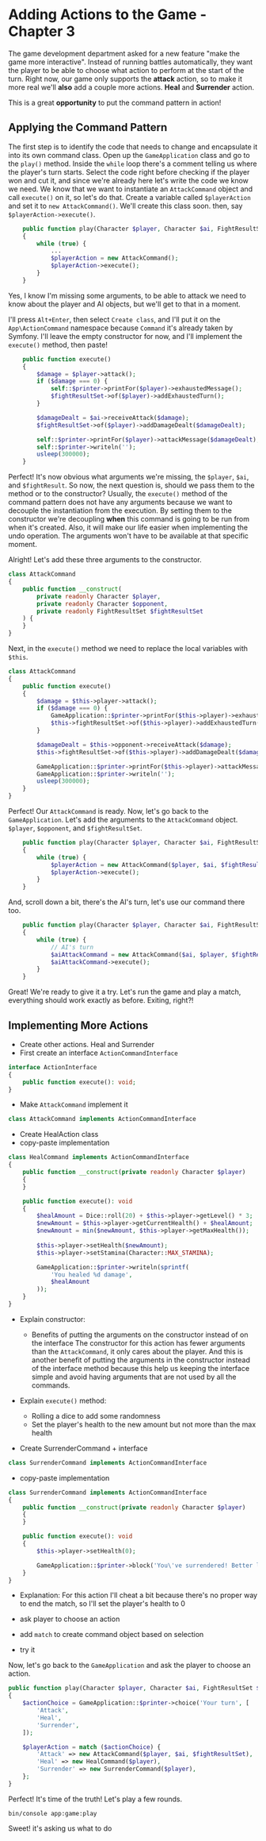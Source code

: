 # Adding Actions to the Game - Chapter 3

The game development department asked for a new feature "make the game more interactive". 
Instead of running battles automatically, they want the player to be able to choose 
what action to perform at the start of the turn. Right now, our game only 
supports the **attack** action, so to make it more real we'll **also** add a couple more actions. 
**Heal** and **Surrender** action.

This is a great **opportunity** to put the command pattern in action!

## Applying the Command Pattern

The first step is to identify the code that needs to change and encapsulate it into its own command class. 
Open up the `GameApplication` class and
go to the `play()` method. Inside the `while` loop there's a comment telling us where the
player's turn starts. Select the code right before checking if the player won and cut it, 
and since we're already here let's write the code we know we need. We know that we want to
instantiate an `AttackCommand` object and call `execute()` on it, so let's do that. Create a 
variable called `$playerAction` and set it to `new AttackCommand()`. We'll create this class soon.
then, say `$playerAction->execute()`. 

```php
    public function play(Character $player, Character $ai, FightResultSet $fightResultSet): void
    {
        while (true) {
            ...
            $playerAction = new AttackCommand();
            $playerAction->execute();
        }
    }
```

Yes, I know I'm missing some arguments, to be able to attack we need to know about 
the player and AI objects, but we'll get to that in a moment.

I'll press `Alt+Enter`, then select `Create class`, and
I'll put it on the `App\ActionCommand` namespace because `Command` it's already taken by Symfony. I'll leave
the empty constructor for now, and I'll implement the `execute()` method, then paste!

```php
    public function execute()
    {
        $damage = $player->attack();
        if ($damage === 0) {
            self::$printer->printFor($player)->exhaustedMessage();
            $fightResultSet->of($player)->addExhaustedTurn();
        }

        $damageDealt = $ai->receiveAttack($damage);
        $fightResultSet->of($player)->addDamageDealt($damageDealt);

        self::$printer->printFor($player)->attackMessage($damageDealt);
        self::$printer->writeln('');
        usleep(300000);
    }
```

Perfect! It's now obvious what arguments we're missing, the `$player`, `$ai`, and `$fightResult`. 
So now, the next question is, should we pass them to the method or to the constructor? Usually, 
the `execute()` method of the command pattern does not have any arguments because we want to
decouple the instantiation from the execution. By setting them to the constructor 
we're decoupling **when** this command is going to be run from when it's created. Also, 
it will make our life easier when implementing the undo operation. The arguments won't have
to be available at that specific moment.

Alright! Let's add these three arguments to the constructor. 

```php
class AttackCommand
{
    public function __construct(
        private readonly Character $player,
        private readonly Character $opponent,
        private readonly FightResultSet $fightResultSet
    ) {
    }
}
```

Next, in the `execute()` method we need to replace the local variables with `$this`.

```php
class AttackCommand
{
    public function execute()
    {
        $damage = $this->player->attack();
        if ($damage === 0) {
            GameApplication::$printer->printFor($this->player)->exhaustedMessage();
            $this->fightResultSet->of($this->player)->addExhaustedTurn();
        }

        $damageDealt = $this->opponent->receiveAttack($damage);
        $this->fightResultSet->of($this->player)->addDamageDealt($damageDealt);

        GameApplication::$printer->printFor($this->player)->attackMessage($damageDealt);
        GameApplication::$printer->writeln('');
        usleep(300000);
    }
}
```

Perfect! Our `AttackCommand` is ready. Now, let's go back to the `GameApplication`.
Let's add the arguments to the `AttackCommand` object. `$player`, `$opponent`, and `$fightResultSet`.

```php
    public function play(Character $player, Character $ai, FightResultSet $fightResultSet): void
    {
        while (true) {
            $playerAction = new AttackCommand($player, $ai, $fightResultSet);
            $playerAction->execute();
        }
    }
```

And, scroll down a bit, there's the AI's turn, let's use our command there too.

```php
    public function play(Character $player, Character $ai, FightResultSet $fightResultSet): void
    {
        while (true) {
            // AI's turn
            $aiAttackCommand = new AttackCommand($ai, $player, $fightResultSet);
            $aiAttackCommand->execute();
        }
    }
```

Great! We're ready to give it a try. Let's run the game and play a match, everything
should work exactly as before. Exiting, right?!

## Implementing More Actions

* Create other actions. Heal and Surrender
* First create an interface `ActionCommandInterface`
```php
interface ActionInterface
{
    public function execute(): void;
}
```

* Make `AttackCommand` implement it
```php
class AttackCommand implements ActionCommandInterface
```

* Create HealAction class
* copy-paste implementation
```php
class HealCommand implements ActionCommandInterface
{
    public function __construct(private readonly Character $player) 
    {
    }

    public function execute(): void
    {
        $healAmount = Dice::roll(20) + $this->player->getLevel() * 3;
        $newAmount = $this->player->getCurrentHealth() + $healAmount;
        $newAmount = min($newAmount, $this->player->getMaxHealth());
        
        $this->player->setHealth($newAmount);
        $this->player->setStamina(Character::MAX_STAMINA);

        GameApplication::$printer->writeln(sprintf(
            'You healed %d damage',
            $healAmount
        ));
    }
}
```
* Explain constructor:
  - Benefits of putting the arguments on the constructor instead of on the interface
  The constructor for this action has fewer arguments than the `AttackCommand`, it only cares about the player.
  And this is another benefit of putting the arguments in the constructor instead of the interface method
  because this help us keeping the interface simple and avoid having arguments that are not
  used by all the commands.
* Explain `execute()` method: 
  - Rolling a dice to add some randomness
  - Set the player's health to the new amount but not more than the max health

* Create SurrenderCommand + interface
```php
class SurrenderCommand implements ActionCommandInterface
```
* copy-paste implementation
```php
class SurrenderCommand implements ActionCommandInterface
{
    public function __construct(private readonly Character $player)
    {
    }

    public function execute(): void
    {
        $this->player->setHealth(0);

        GameApplication::$printer->block('You\'ve surrendered! Better luck next time!');
    }
}
```

* Explanation: For this action I'll cheat a bit because there's no proper way to end the match, so I'll
set the player's health to 0

* ask player to choose an action
* add `match` to create command object based on selection
* try it

Now, let's go back to the `GameApplication` and ask the player to choose an action.

```php
public function play(Character $player, Character $ai, FightResultSet $fightResultSet): void
{
    $actionChoice = GameApplication::$printer->choice('Your turn', [
        'Attack',
        'Heal',
        'Surrender',
    ]);

    $playerAction = match ($actionChoice) {
        'Attack' => new AttackCommand($player, $ai, $fightResultSet),
        'Heal' => new HealCommand($player),
        'Surrender' => new SurrenderCommand($player),
    };  
}
```

Perfect! It's time of the truth! Let's play a few rounds.

`bin/console app:game:play`

Sweet! it's asking us what to do
